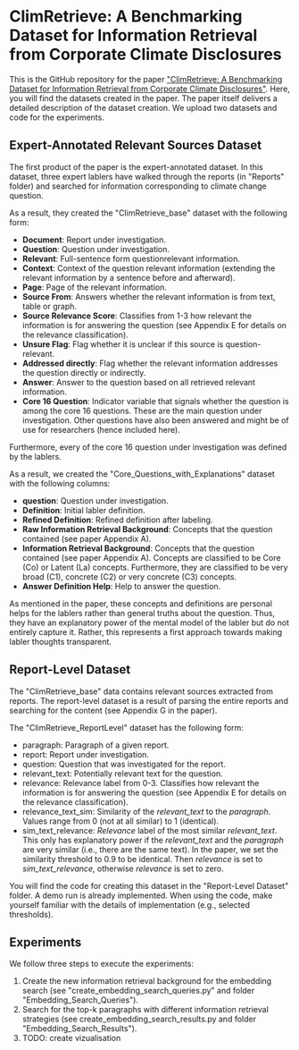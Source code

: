 # ClimRetrieve: A Benchmarking Dataset for Information Retrieval from Corporate Climate Disclosures

This is the GitHub repository for the paper ["ClimRetrieve: A Benchmarking Dataset for Information Retrieval from Corporate Climate Disclosures"](https://arxiv.org/abs/2406.09818). Here, you will find the datasets created in the paper. The paper itself delivers a detailed description of the dataset creation. We upload two datasets and code for the experiments.

## Expert-Annotated Relevant Sources Dataset

The first product of the paper is the expert-annotated dataset. In this dataset, three expert lablers have walked through the reports (in "Reports" folder) and searched for information corresponding to climate change question.

As a result, they created the "ClimRetrieve_base" dataset with the following form:

- **Document**: Report under investigation. 
- **Question**: Question under investigation. 
- **Relevant**: Full-sentence form questionrelevant information. 
- **Context**: Context of the question relevant information (extending the relevant information
by a sentence before and afterward). 
- **Page**: Page of the relevant information. 
- **Source From**: Answers whether the relevant
information is from text, table or graph. 
- **Source Relevance Score**: Classifies from 1-3
how relevant the information is for answering
the question (see Appendix E for details on
the relevance classification). 
- **Unsure Flag**: Flag whether it is unclear if this
source is question-relevant. 
- **Addressed directly**: Flag whether the relevant information addresses the question directly or indirectly. 
- **Answer**: Answer to the question based on all
retrieved relevant information.
- **Core 16 Question**: Indicator variable that signals whether the question is among the core 16 questions. These are the main question under investigation. Other questions have also been answered and might be of use for researchers (hence included here).


Furthermore, every of the core 16 question under investigation was defined by the lablers.

As a result, we created the "Core_Questions_with_Explanations" dataset with the following columns:

- **question**: Question under investigation.
- **Definition**: Initial labler definition.
- **Refined Definition**: Refined definition after labeling.
- **Raw Information Retrieval Background**: Concepts that the question contained (see paper Appendix A).
- **Information Retrieval Background**: Concepts that the question contained (see paper Appendix A). Concepts are classified to be Core (Co) or Latent (La) concepts. Furthermore, they are classified to be very broad (C1), concrete (C2) or very concrete (C3) concepts.
- **Answer Definition Help**: Help to answer the question.

As mentioned in the paper, these concepts and definitions are personal helps for the lablers rather than general truths about the question. Thus, they have an explanatory power of the mental model of the labler but do not entirely capture it. Rather, this represents a first approach towards making labler thoughts transparent.

## Report-Level Dataset

The "ClimRetrieve_base" data contains relevant sources extracted from reports. The report-level dataset is a result of parsing the entire reports and searching for the content (see Appendix G in the paper).

The "ClimRetrieve_ReportLevel" dataset has the following form:

- paragraph: Paragraph of a given report.
- report: Report under investigation.
- question: Question that was investigated for the report.
- relevant_text: Potentially relevant text for the question.
- relevance: Relevance label from 0-3. Classifies how relevant the information is for answering the question (see Appendix E for details on the relevance classification).
- relevance_text_sim: Similarity of the _relevant_text_ to the _paragraph_. Values range from 0 (not at all similar) to 1 (identical).
- sim_text_relevance: _Relevance_ label of the most similar _relevant_text_. This only has explanatory power if the _relevant_text_ and the _paragraph_ are very similar (i.e., there are the same text). In the paper, we set the similarity threshold to 0.9 to be identical. Then _relevance_ is set to _sim_text_relevance_, otherwise _relevance_ is set to zero.

You will find the code for creating this dataset in the "Report-Level Dataset" folder. A demo run is already implemented. When using the code, make yourself familiar with the details of implementation (e.g., selected thresholds).

## Experiments

We follow three steps to execute the experiments:
1. Create the new information retrieval background for the embedding search (see "create_embedding_search_queries.py" and folder "Embedding_Search_Queries").
2. Search for the top-k paragraphs with different information retrieval strategies (see create_embedding_search_results.py and folder "Embedding_Search_Results").
3. TODO: create vizualisation


